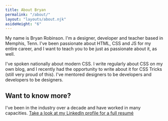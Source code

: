 ```yaml
---
title: About Bryan
permalink: "/about/"
layout: "layouts/about.njk"
asideHeight: "6"
---
```


My name is Bryan Robinson. I'm a designer, developer and teacher based in Memphis, Tenn. I've been passionate about HTML, CSS and JS for my entire career, and I want to teach you to be just as passionate about it, as well.

I've spoken nationally about modern CSS. I write regularly about CSS on my own blog, and I recently had the opportunity to write about it for CSS Tricks (still very proud of this). I've mentored designers to be developers and developers to be designers.

## Want to know more?

I've been in the industry over a decade and have worked in many capacities. [Take a look at my LinkedIn profile for a full resumé](https://www.linkedin.com/in/bryanlrobinson/)